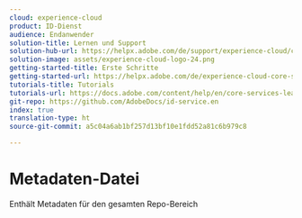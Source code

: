 ```yaml
---
cloud: experience-cloud
product: ID-Dienst
audience: Endanwender
solution-title: Lernen und Support
solution-hub-url: https://helpx.adobe.com/de/support/experience-cloud/core-services.html
solution-image: assets/experience-cloud-logo-24.png
getting-started-title: Erste Schritte
getting-started-url: https://helpx.adobe.com/de/experience-cloud-core-services/get-started.html
tutorials-title: Tutorials
tutorials-url: https://docs.adobe.com/content/help/en/core-services-learn/tutorials/overview.html
git-repo: https://github.com/AdobeDocs/id-service.en
index: true
translation-type: ht
source-git-commit: a5c04a6ab1bf257d13bf10e1fdd52a81c6b979c8

---
```



# Metadaten-Datei

Enthält Metadaten für den gesamten Repo-Bereich